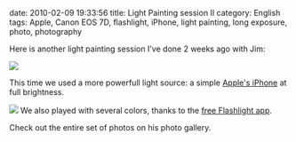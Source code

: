 date: 2010-02-09 19:33:56
title: Light Painting session II
category: English
tags: Apple, Canon EOS 7D, flashlight, iPhone, light painting, long exposure, photo, photography

Here is another light painting session I've done 2 weeks ago with Jim:

![](/static/uploads/2010/02/maomium-light-painting-session-two-preview.jpg)

This time we used a more powerfull light source: a simple [Apple's iPhone](http://www.amazon.com/gp/product/B001AXA056/ref=as_li_tf_tl?ie=UTF8&tag=kevideld-20&linkCode=as2&camp=217145&creative=399373&creativeASIN=B001AXA056) at full brightness.

![](http://www.assoc-amazon.com/e/ir?t=kevideld-20&l=as2&o=1&a=B001AXA056&camp=217145&creative=399373) We also played with several colors, thanks to the [free Flashlight app](http://itunes.apple.com/app/flashlight/id285281827).

Check out the entire set of photos on his photo gallery.
